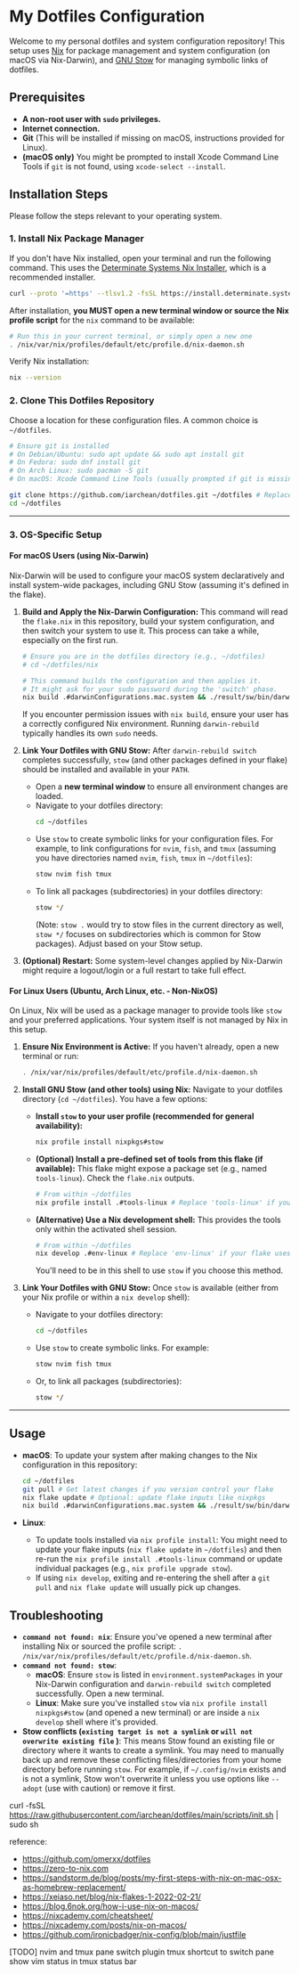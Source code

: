 # My Dotfiles Configuration

Welcome to my personal dotfiles and system configuration repository! This setup uses [Nix](https://nixos.org/) for package management and system configuration (on macOS via Nix-Darwin), and [GNU Stow](https://www.gnu.org/software/stow/) for managing symbolic links of dotfiles.

## Prerequisites

*   **A non-root user with `sudo` privileges.**
*   **Internet connection.**
*   **Git** (This will be installed if missing on macOS, instructions provided for Linux).
*   **(macOS only)** You might be prompted to install Xcode Command Line Tools if `git` is not found, using `xcode-select --install`.

## Installation Steps

Please follow the steps relevant to your operating system.

### 1. Install Nix Package Manager

If you don't have Nix installed, open your terminal and run the following command. This uses the [Determinate Systems Nix Installer](https://determinate.systems/posts/determinate-nix-installer), which is a recommended installer.

```bash
curl --proto '=https' --tlsv1.2 -fsSL https://install.determinate.systems/nix | sh -s -- install
```

After installation, **you MUST open a new terminal window or source the Nix profile script** for the `nix` command to be available:

```bash
# Run this in your current terminal, or simply open a new one
. /nix/var/nix/profiles/default/etc/profile.d/nix-daemon.sh
```

Verify Nix installation:
```bash
nix --version
```

### 2. Clone This Dotfiles Repository

Choose a location for these configuration files. A common choice is `~/dotfiles`.

```bash
# Ensure git is installed
# On Debian/Ubuntu: sudo apt update && sudo apt install git
# On Fedora: sudo dnf install git
# On Arch Linux: sudo pacman -S git
# On macOS: Xcode Command Line Tools (usually prompted if git is missing) should provide it.

git clone https://github.com/iarchean/dotfiles.git ~/dotfiles # Replace with your repo URL if different
cd ~/dotfiles
```

---

### 3. OS-Specific Setup

#### For macOS Users (using Nix-Darwin)

Nix-Darwin will be used to configure your macOS system declaratively and install system-wide packages, including GNU Stow (assuming it's defined in the flake).

1.  **Build and Apply the Nix-Darwin Configuration:**
    This command will read the `flake.nix` in this repository, build your system configuration, and then switch your system to use it. This process can take a while, especially on the first run.

    ```bash
    # Ensure you are in the dotfiles directory (e.g., ~/dotfiles)
    # cd ~/dotfiles/nix

    # This command builds the configuration and then applies it.
    # It might ask for your sudo password during the 'switch' phase.
    nix build .#darwinConfigurations.mac.system && ./result/sw/bin/darwin-rebuild switch --flake .#mac
    ```
    If you encounter permission issues with `nix build`, ensure your user has a correctly configured Nix environment. Running `darwin-rebuild` typically handles its own `sudo` needs.

2.  **Link Your Dotfiles with GNU Stow:**
    After `darwin-rebuild switch` completes successfully, `stow` (and other packages defined in your flake) should be installed and available in your `PATH`.

    *   Open a **new terminal window** to ensure all environment changes are loaded.
    *   Navigate to your dotfiles directory:
        ```bash
        cd ~/dotfiles
        ```
    *   Use `stow` to create symbolic links for your configuration files. For example, to link configurations for `nvim`, `fish`, and `tmux` (assuming you have directories named `nvim`, `fish`, `tmux` in `~/dotfiles`):
        ```bash
        stow nvim fish tmux
        ```
    *   To link all packages (subdirectories) in your dotfiles directory:
        ```bash
        stow */
        ```
        (Note: `stow .` would try to stow files in the current directory as well, `stow */` focuses on subdirectories which is common for Stow packages). Adjust based on your Stow setup.

3.  **(Optional) Restart:** Some system-level changes applied by Nix-Darwin might require a logout/login or a full restart to take full effect.

#### For Linux Users (Ubuntu, Arch Linux, etc. - Non-NixOS)

On Linux, Nix will be used as a package manager to provide tools like `stow` and your preferred applications. Your system itself is not managed by Nix in this setup.

1.  **Ensure Nix Environment is Active:**
    If you haven't already, open a new terminal or run:
    ```bash
    . /nix/var/nix/profiles/default/etc/profile.d/nix-daemon.sh
    ```

2.  **Install GNU Stow (and other tools) using Nix:**
    Navigate to your dotfiles directory (`cd ~/dotfiles`). You have a few options:

    *   **Install `stow` to your user profile (recommended for general availability):**
        ```bash
        nix profile install nixpkgs#stow
        ```
    *   **(Optional) Install a pre-defined set of tools from this flake (if available):**
        This flake might expose a package set (e.g., named `tools-linux`). Check the `flake.nix` outputs.
        ```bash
        # From within ~/dotfiles
        nix profile install .#tools-linux # Replace 'tools-linux' if your flake uses a different name
        ```
    *   **(Alternative) Use a Nix development shell:**
        This provides the tools only within the activated shell session.
        ```bash
        # From within ~/dotfiles
        nix develop .#env-linux # Replace 'env-linux' if your flake uses a different name
        ```
        You'll need to be in this shell to use `stow` if you choose this method.

3.  **Link Your Dotfiles with GNU Stow:**
    Once `stow` is available (either from your Nix profile or within a `nix develop` shell):

    *   Navigate to your dotfiles directory:
        ```bash
        cd ~/dotfiles
        ```
    *   Use `stow` to create symbolic links. For example:
        ```bash
        stow nvim fish tmux
        ```
    *   Or, to link all packages (subdirectories):
        ```bash
        stow */
        ```

---

## Usage

*   **macOS**: To update your system after making changes to the Nix configuration in this repository:
    ```bash
    cd ~/dotfiles
    git pull # Get latest changes if you version control your flake
    nix flake update # Optional: update flake inputs like nixpkgs
    nix build .#darwinConfigurations.mac.system && ./result/sw/bin/darwin-rebuild switch --flake .#mac
    ```

*   **Linux**:
    *   To update tools installed via `nix profile install`: You might need to update your flake inputs (`nix flake update` in `~/dotfiles`) and then re-run the `nix profile install .#tools-linux` command or update individual packages (e.g., `nix profile upgrade stow`).
    *   If using `nix develop`, exiting and re-entering the shell after a `git pull` and `nix flake update` will usually pick up changes.

## Troubleshooting

*   **`command not found: nix`**: Ensure you've opened a new terminal after installing Nix or sourced the profile script: `. /nix/var/nix/profiles/default/etc/profile.d/nix-daemon.sh`.
*   **`command not found: stow`**:
    *   **macOS**: Ensure `stow` is listed in `environment.systemPackages` in your Nix-Darwin configuration and `darwin-rebuild switch` completed successfully. Open a new terminal.
    *   **Linux**: Make sure you've installed `stow` via `nix profile install nixpkgs#stow` (and opened a new terminal) or are inside a `nix develop` shell where it's provided.
*   **Stow conflicts (`existing target is not a symlink` or `will not overwrite existing file` )**: This means Stow found an existing file or directory where it wants to create a symlink. You may need to manually back up and remove these conflicting files/directories from your home directory before running `stow`. For example, if `~/.config/nvim` exists and is not a symlink, Stow won't overwrite it unless you use options like `--adopt` (use with caution) or remove it first.


curl -fsSL https://raw.githubusercontent.com/iarchean/dotfiles/main/scripts/init.sh | sudo sh

reference:
- https://github.com/omerxx/dotfiles
- https://zero-to-nix.com
- https://sandstorm.de/blog/posts/my-first-steps-with-nix-on-mac-osx-as-homebrew-replacement/
- https://xeiaso.net/blog/nix-flakes-1-2022-02-21/
- https://blog.6nok.org/how-i-use-nix-on-macos/
- https://nixcademy.com/cheatsheet/
- https://nixcademy.com/posts/nix-on-macos/
- https://github.com/ironicbadger/nix-config/blob/main/justfile


[TODO] nvim and tmux pane switch plugin
tmux shortcut to switch pane
show vim status in tmux status bar
